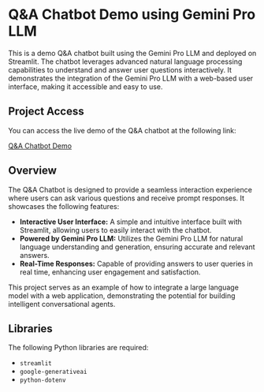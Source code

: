 # Q&A Chatbot Demo using Gemini Pro LLM

This is a demo Q&A chatbot built using the Gemini Pro LLM and deployed on Streamlit. The chatbot leverages advanced natural language processing capabilities to understand and answer user questions interactively. It demonstrates the integration of the Gemini Pro LLM with a web-based user interface, making it accessible and easy to use.

## Project Access

You can access the live demo of the Q&A chatbot at the following link:

[Q&A Chatbot Demo](https://qna00chatbot00by00atharv.streamlit.app/)

## Overview

The Q&A Chatbot is designed to provide a seamless interaction experience where users can ask various questions and receive prompt responses. It showcases the following features:

- **Interactive User Interface:** A simple and intuitive interface built with Streamlit, allowing users to easily interact with the chatbot.
- **Powered by Gemini Pro LLM:** Utilizes the Gemini Pro LLM for natural language understanding and generation, ensuring accurate and relevant answers.
- **Real-Time Responses:** Capable of providing answers to user queries in real time, enhancing user engagement and satisfaction.

This project serves as an example of how to integrate a large language model with a web application, demonstrating the potential for building intelligent conversational agents.

## Libraries

The following Python libraries are required:
- `streamlit`
- `google-generativeai`
- `python-dotenv`


